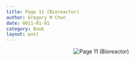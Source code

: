 ```yaml
---
title: Page 11 (Bioreactor)
author: Gregory M Chen
date: 0011-01-01
category: Book
layout: post
---
```


<p style="text-align:center;"><img src="{{site.baseurl}}/assets/Graphics_v3.2/Page11_Bioreactor.png" alt="Page 11 (Bioreactor)" style="max-height: calc(100vh - 30px - 50px);"/></p>
